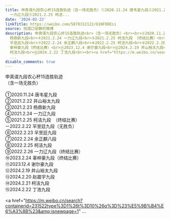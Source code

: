 ```yaml
---
title: 申真谞九段农心杯15连胜轨迹（含一场无胜负）①2020.11.24 唐韦星九段②2021.2.22 井山裕太九段③2021.2.23 杨鼎新九段④2021.2.24
  一力辽九段⑤2021.2.25 柯洁...
date: '2024-02-22'
linkTitle: https://weibo.com/5878312122/O1NFODEsi
source: 找借口安静的微博
description: 申真谞九段农心杯15连胜轨迹<br>（含一场无胜负）<br><br>①2020.11.24 唐韦星九段<br>②2021.2.22 井山裕太九段<br>③2021.2.23
  杨鼎新九段<br>④2021.2.24 一力辽九段<br>⑤2021.2.25 柯洁九段　（终结比赛）<br>ー2022.2.22 羋昱廷九段（无胜负）<br>⑥2022.2.23
  羋昱廷九段<br>⑦2022.2.24 余正麒八段<br>⑧2022.2.25 柯洁九段<br>⑨2022.2.26 一力辽九段（终结比赛）<br>⑩2023.2.24
  辜梓豪九段（终结比赛）<br>⑪2023.12.4 谢尔豪九段<br>⑫2024.2.19 井山裕太九段<br>⑬2024.2.20 赵晨宇九段<br>⑭2024.2.21
  柯洁九段<br>⑮2024.2.22 丁浩九段<br><br><a href="https://m.weibo.cn/search?containerid=231522type%3D1%26t%3D10%26q%3D%23%E5%9B%B4%E6%A3%8B%23&amp;isnewpage=1"
  ...
disable_comments: true
---
```

申真谞九段农心杯15连胜轨迹<br>（含一场无胜负）<br><br>①2020.11.24 唐韦星九段<br>②2021.2.22 井山裕太九段<br>③2021.2.23 杨鼎新九段<br>④2021.2.24 一力辽九段<br>⑤2021.2.25 柯洁九段　（终结比赛）<br>ー2022.2.22 羋昱廷九段（无胜负）<br>⑥2022.2.23 羋昱廷九段<br>⑦2022.2.24 余正麒八段<br>⑧2022.2.25 柯洁九段<br>⑨2022.2.26 一力辽九段（终结比赛）<br>⑩2023.2.24 辜梓豪九段（终结比赛）<br>⑪2023.12.4 谢尔豪九段<br>⑫2024.2.19 井山裕太九段<br>⑬2024.2.20 赵晨宇九段<br>⑭2024.2.21 柯洁九段<br>⑮2024.2.22 丁浩九段<br><br><a href="https://m.weibo.cn/search?containerid=231522type%3D1%26t%3D10%26q%3D%23%E5%9B%B4%E6%A3%8B%23&amp;isnewpage=1" ...